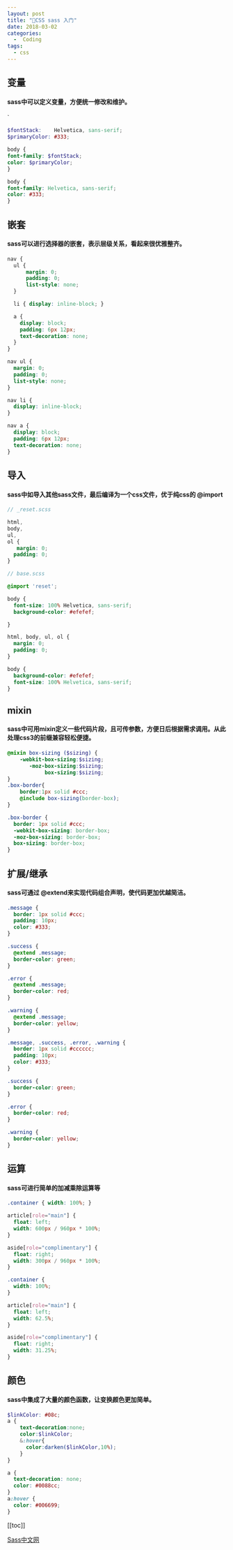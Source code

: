 ```yaml
---
layout: post
title: "👔CSS sass 入门"
date: 2018-03-02
categories:
  -  Coding
tags: 
  - css
---
```


## 变量
#### sass中可以定义变量，方便统一修改和维护。
`
```scss
$fontStack:    Helvetica, sans-serif;
$primaryColor: #333;

body {
font-family: $fontStack;
color: $primaryColor;
}
```

```css
body {
font-family: Helvetica, sans-serif;
color: #333;
}
```
## 嵌套
#### sass可以进行选择器的嵌套，表示层级关系，看起来很优雅整齐。
```scss
nav {
  ul {
      margin: 0;
      padding: 0;
      list-style: none;
  }

  li { display: inline-block; }

  a {
    display: block;
    padding: 6px 12px;
    text-decoration: none;
  }
}
```
```css
nav ul {
  margin: 0;
  padding: 0;
  list-style: none;
}

nav li {
  display: inline-block;
}

nav a {
  display: block;
  padding: 6px 12px;
  text-decoration: none;
}
```
## 导入
#### sass中如导入其他sass文件，最后编译为一个css文件，优于纯css的 @import
```scss
// _reset.scss

html,
body,
ul,
ol {
   margin: 0;
  padding: 0;
}

// base.scss 

@import 'reset';

body {
  font-size: 100% Helvetica, sans-serif;
  background-color: #efefef;

}
```
```css
html, body, ul, ol {
  margin: 0;
  padding: 0;
}

body {
  background-color: #efefef;
  font-size: 100% Helvetica, sans-serif;
}
```
## mixin
#### sass中可用mixin定义一些代码片段，且可传参数，方便日后根据需求调用。从此处理css3的前缀兼容轻松便捷。
```scss
@mixin box-sizing ($sizing) {
    -webkit-box-sizing:$sizing;     
       -moz-box-sizing:$sizing;
            box-sizing:$sizing;
}
.box-border{
    border:1px solid #ccc;
    @include box-sizing(border-box);
}
```
```css
.box-border {
  border: 1px solid #ccc;
  -webkit-box-sizing: border-box;
  -moz-box-sizing: border-box;
  box-sizing: border-box;
}
```
## 扩展/继承
#### sass可通过 @extend来实现代码组合声明，使代码更加优越简洁。
```scss
.message {
  border: 1px solid #ccc;
  padding: 10px;
  color: #333;
}

.success {
  @extend .message;
  border-color: green;
}

.error {
  @extend .message;
  border-color: red;
}

.warning {
  @extend .message;
  border-color: yellow;
}
```
```css
.message, .success, .error, .warning {
  border: 1px solid #cccccc;
  padding: 10px;
  color: #333;
}

.success {
  border-color: green;
}

.error {
  border-color: red;
}

.warning {
  border-color: yellow;
}
```
## 运算
#### sass可进行简单的加减乘除运算等
```scss
.container { width: 100%; }

article[role="main"] {
  float: left;
  width: 600px / 960px * 100%;
}

aside[role="complimentary"] {
  float: right;
  width: 300px / 960px * 100%;
}
```
```css
.container {
  width: 100%;
}

article[role="main"] {
  float: left;
  width: 62.5%;
}

aside[role="complimentary"] {
  float: right;
  width: 31.25%;
}
```
## 颜色
#### sass中集成了大量的颜色函数，让变换颜色更加简单。
```scss
$linkColor: #08c;
a {
    text-decoration:none;
    color:$linkColor;
    &:hover{
      color:darken($linkColor,10%);
    }
}
```
```css
a {
  text-decoration: none;
  color: #0088cc;
}
a:hover {
  color: #006699;
}
```
[[toc]]


[Sass中文网](https://www.sass.hk/guide/)